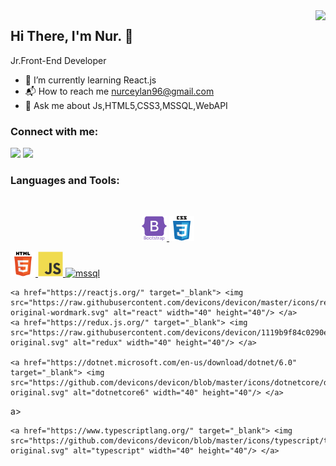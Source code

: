 <img src=" https://media.giphy.com/media/CW27AW0nlp5u0/giphy.gif" align="right" withd="400" height="250">

## Hi There, I'm Nur. :wave:


Jr.Front-End Developer
- :seedling:  I’m currently learning React.js
- :mailbox_with_mail: How to reach me nurceylan96@gmail.com
- :thought_balloon: Ask me about Js,HTML5,CSS3,MSSQL,WebAPI

### Connect with me:

[<img  width="22" src="https://unpkg.com/simple-icons@v7/icons/linkedin.svg" />][Linkedin]
[<img  width="22" src="https://unpkg.com/simple-icons@v7/icons/twitter.svg" />][twitter]


<h3 align="left">Languages and Tools:</h3>
</br>
  <p align='center' > 
    <a href="https://getbootstrap.com" target="_blank"> <img src="https://raw.githubusercontent.com/devicons/devicon/master/icons/bootstrap/bootstrap-plain-wordmark.svg" alt="bootstrap" width="40" height="40"/> </a>
    <a href="https://www.w3schools.com/css/" target="_blank"> <img src="https://raw.githubusercontent.com/devicons/devicon/master/icons/css3/css3-original-wordmark.svg" alt="css3" width="40" height="40"/> </a>
  
   <a href="https://www.w3.org/html/" target="_blank"> <img src="https://raw.githubusercontent.com/devicons/devicon/master/icons/html5/html5-original-wordmark.svg" alt="html5" width="40" height="40"/> </a>
    <a href="https://developer.mozilla.org/en-US/docs/Web/JavaScript" target="_blank"> <img src="https://raw.githubusercontent.com/devicons/devicon/master/icons/javascript/javascript-original.svg" alt="javascript" width="40" height="40"/> </a>
    <a href="https://www.microsoft.com/en-us/sql-server" target="_blank"> <img src="https://www.svgrepo.com/show/303229/microsoft-sql-server-logo.svg" alt="mssql" width="40" height="40"/> </a>
    
    <a href="https://reactjs.org/" target="_blank"> <img src="https://raw.githubusercontent.com/devicons/devicon/master/icons/react/react-original-wordmark.svg" alt="react" width="40" height="40"/> </a>
    <a href="https://redux.js.org/" target="_blank"> <img src="https://raw.githubusercontent.com/devicons/devicon/1119b9f84c0290e0f0b38982099a2bd027a48bf1/icons/redux/redux-original.svg" alt="redux" width="40" height="40"/> </a>

    <a href="https://dotnet.microsoft.com/en-us/download/dotnet/6.0" target="_blank"> <img src="https://github.com/devicons/devicon/blob/master/icons/dotnetcore/dotnetcore-original.svg" alt="dotnetcore6" width="40" height="40"/> </a>
   a>
 
    <a href="https://www.typescriptlang.org/" target="_blank"> <img src="https://github.com/devicons/devicon/blob/master/icons/typescript/typescript-original.svg" alt="typescript" width="40" height="40"/> </a>

  </p>
</br>






[linkedin]: https://www.linkedin.com/in/nurceylann/
[twitter]: https://twitter.com/feslegennce


